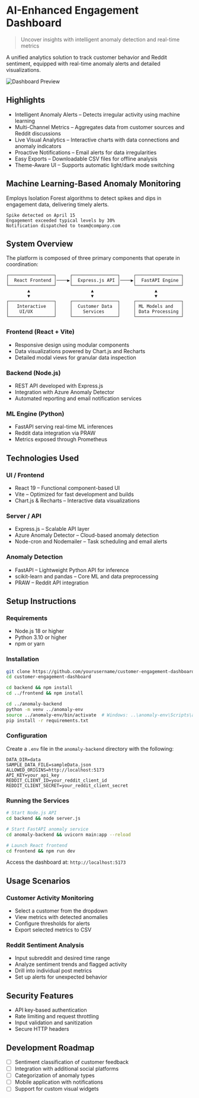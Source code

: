 # AI-Enhanced Engagement Dashboard

> Uncover insights with intelligent anomaly detection and real-time metrics

A unified analytics solution to track customer behavior and Reddit sentiment, equipped with real-time anomaly alerts and detailed visualizations.

![Dashboard Preview](https://via.placeholder.com/800x400?text=Customer+Engagement+Dashboard)

## Highlights

- Intelligent Anomaly Alerts – Detects irregular activity using machine learning  
- Multi-Channel Metrics – Aggregates data from customer sources and Reddit discussions  
- Live Visual Analytics – Interactive charts with data connections and anomaly indicators  
- Proactive Notifications – Email alerts for data irregularities  
- Easy Exports – Downloadable CSV files for offline analysis  
- Theme-Aware UI – Supports automatic light/dark mode switching  

## Machine Learning-Based Anomaly Monitoring

Employs Isolation Forest algorithms to detect spikes and dips in engagement data, delivering timely alerts.

```
Spike detected on April 15
Engagement exceeded typical levels by 30%
Notification dispatched to team@company.com
```

## System Overview

The platform is composed of three primary components that operate in coordination:

```
┌─────────────────┐     ┌─────────────────┐     ┌─────────────────┐
│  React Frontend │────▶│  Express.js API │────▶│  FastAPI Engine │
└─────────────────┘     └─────────────────┘     └─────────────────┘
        ▲                       ▲                       ▲
        ▼                       ▼                       ▼
┌─────────────────┐     ┌─────────────────┐     ┌─────────────────┐
│   Interactive   │     │  Customer Data  │     │ ML Models and   │
│    UI/UX        │     │    Services     │     │ Data Processing │
└─────────────────┘     └─────────────────┘     └─────────────────┘
```

### Frontend (React + Vite)

- Responsive design using modular components  
- Data visualizations powered by Chart.js and Recharts  
- Detailed modal views for granular data inspection  

### Backend (Node.js)

- REST API developed with Express.js  
- Integration with Azure Anomaly Detector  
- Automated reporting and email notification services  

### ML Engine (Python)

- FastAPI serving real-time ML inferences  
- Reddit data integration via PRAW  
- Metrics exposed through Prometheus  

## Technologies Used

### UI / Frontend

- React 19 – Functional component-based UI  
- Vite – Optimized for fast development and builds  
- Chart.js & Recharts – Interactive data visualizations  

### Server / API

- Express.js – Scalable API layer  
- Azure Anomaly Detector – Cloud-based anomaly detection  
- Node-cron and Nodemailer – Task scheduling and email alerts  

### Anomaly Detection

- FastAPI – Lightweight Python API for inference  
- scikit-learn and pandas – Core ML and data preprocessing  
- PRAW – Reddit API integration  

## Setup Instructions

### Requirements

- Node.js 18 or higher  
- Python 3.10 or higher  
- npm or yarn  

### Installation

```bash
git clone https://github.com/yourusername/customer-engagement-dashboard.git
cd customer-engagement-dashboard

cd backend && npm install
cd ../frontend && npm install

cd ../anomaly-backend
python -m venv ../anomaly-env
source ../anomaly-env/bin/activate  # Windows: ..\anomaly-env\Scripts\activate
pip install -r requirements.txt
```

### Configuration

Create a `.env` file in the `anomaly-backend` directory with the following:

```
DATA_DIR=data
SAMPLE_DATA_FILE=sampleData.json
ALLOWED_ORIGINS=http://localhost:5173
API_KEY=your_api_key
REDDIT_CLIENT_ID=your_reddit_client_id
REDDIT_CLIENT_SECRET=your_reddit_client_secret
```

### Running the Services

```bash
# Start Node.js API
cd backend && node server.js

# Start FastAPI anomaly service
cd anomaly-backend && uvicorn main:app --reload

# Launch React frontend
cd frontend && npm run dev
```

Access the dashboard at: `http://localhost:5173`

## Usage Scenarios

### Customer Activity Monitoring

- Select a customer from the dropdown  
- View metrics with detected anomalies  
- Configure thresholds for alerts  
- Export selected metrics to CSV  

### Reddit Sentiment Analysis

- Input subreddit and desired time range  
- Analyze sentiment trends and flagged activity  
- Drill into individual post metrics  
- Set up alerts for unexpected behavior  

## Security Features

- API key-based authentication  
- Rate limiting and request throttling  
- Input validation and sanitization  
- Secure HTTP headers  

## Development Roadmap

- [ ] Sentiment classification of customer feedback  
- [ ] Integration with additional social platforms  
- [ ] Categorization of anomaly types  
- [ ] Mobile application with notifications  
- [ ] Support for custom visual widgets  
